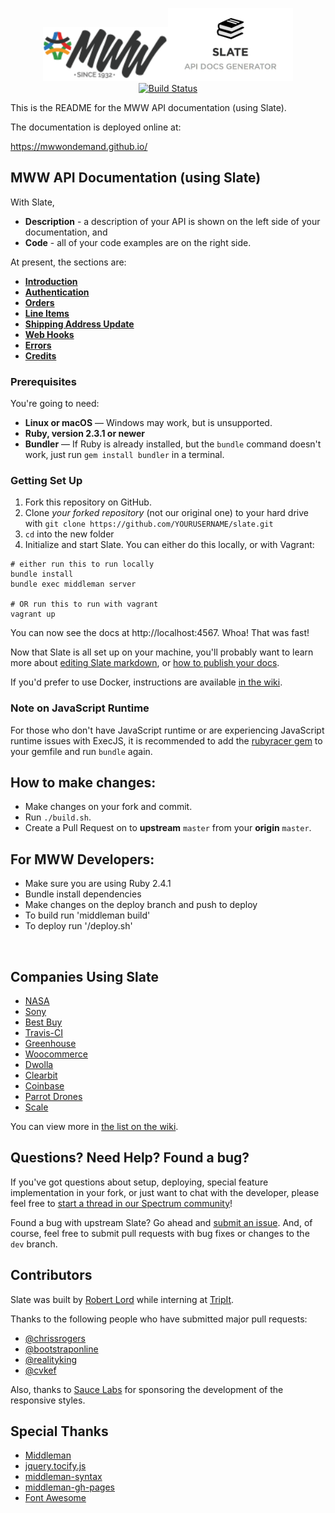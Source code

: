 <p align="center">
  <img src="source/images/logo.png" width="200"/><img src="https://raw.githubusercontent.com/lord/img/master/logo-slate.png" alt="Slate: API Documentation Generator" width="200">
  <br/>
  <a href="https://travis-ci.org/lord/slate"><img src="https://travis-ci.org/lord/slate.svg?branch=master" alt="Build Status"></a>
</p>

This is the README for the MWW API documentation (using Slate).

The documentation is deployed online at:

https://mwwondemand.github.io/

MWW API Documentation (using Slate)
------------------------------

With Slate,
 * **Description** - a description of your API is shown on the left side of your documentation, and
 * **Code** - all of your code examples are on the right side.


 At present, the sections are:

 * **[Introduction](http://mwwondemand.github.io/#introduction)**
 * **[Authentication](http://mwwondemand.github.io/#authentication)**
 * **[Orders](http://mwwondemand.github.io/#orders)**
 * **[Line Items](http://mwwondemand.github.io/#line-items)**
 * **[Shipping Address Update](http://mwwondemand.github.io/#shipping-address-update)**
 * **[Web Hooks](http://mwwondemand.github.io/#web-hooks)**
 * **[Errors](http://mwwondemand.github.io/#errors)**
 * **[Credits](http://mwwondemand.github.io/#credits)**

### Prerequisites

You're going to need:

 - **Linux or macOS** — Windows may work, but is unsupported.
 - **Ruby, version 2.3.1 or newer**
 - **Bundler** — If Ruby is already installed, but the `bundle` command doesn't work, just run `gem install bundler` in a terminal.

### Getting Set Up

1. Fork this repository on GitHub.
2. Clone *your forked repository* (not our original one) to your hard drive with `git clone https://github.com/YOURUSERNAME/slate.git`
3. `cd` into the new folder
4. Initialize and start Slate. You can either do this locally, or with Vagrant:

```shell
# either run this to run locally
bundle install
bundle exec middleman server

# OR run this to run with vagrant
vagrant up
```

You can now see the docs at http://localhost:4567. Whoa! That was fast!

Now that Slate is all set up on your machine, you'll probably want to learn more about [editing Slate markdown](https://github.com/lord/slate/wiki/Markdown-Syntax), or [how to publish your docs](https://github.com/lord/slate/wiki/Deploying-Slate).

If you'd prefer to use Docker, instructions are available [in the wiki](https://github.com/lord/slate/wiki/Docker).

### Note on JavaScript Runtime

For those who don't have JavaScript runtime or are experiencing JavaScript runtime issues with ExecJS, it is recommended to add the [rubyracer gem](https://github.com/cowboyd/therubyracer) to your gemfile and run `bundle` again.


## How to make changes:

* Make changes on your fork and commit.
* Run `./build.sh`.
* Create a Pull Request on to **upstream** `master` from your **origin** `master`.

## For MWW Developers: 

* Make sure you are using Ruby 2.4.1
* Bundle install dependencies
* Make changes on the deploy branch and push to deploy
* To build run 'middleman build' 
* To deploy run '/deploy.sh'


<br/>

Companies Using Slate
---------------------------------

* [NASA](https://api.nasa.gov)
* [Sony](http://developers.cimediacloud.com)
* [Best Buy](https://bestbuyapis.github.io/api-documentation/)
* [Travis-CI](https://docs.travis-ci.com/api/)
* [Greenhouse](https://developers.greenhouse.io/harvest.html)
* [Woocommerce](http://woocommerce.github.io/woocommerce-rest-api-docs/)
* [Dwolla](https://docs.dwolla.com/)
* [Clearbit](https://clearbit.com/docs)
* [Coinbase](https://developers.coinbase.com/api)
* [Parrot Drones](http://developer.parrot.com/docs/bebop/)
* [Scale](https://docs.scaleapi.com/)

You can view more in [the list on the wiki](https://github.com/lord/slate/wiki/Slate-in-the-Wild).

Questions? Need Help? Found a bug?
--------------------

If you've got questions about setup, deploying, special feature implementation in your fork, or just want to chat with the developer, please feel free to [start a thread in our Spectrum community](https://spectrum.chat/slate)!

Found a bug with upstream Slate? Go ahead and [submit an issue](https://github.com/lord/slate/issues). And, of course, feel free to submit pull requests with bug fixes or changes to the `dev` branch.

Contributors
--------------------

Slate was built by [Robert Lord](https://lord.io) while interning at [TripIt](https://www.tripit.com/).

Thanks to the following people who have submitted major pull requests:

- [@chrissrogers](https://github.com/chrissrogers)
- [@bootstraponline](https://github.com/bootstraponline)
- [@realityking](https://github.com/realityking)
- [@cvkef](https://github.com/cvkef)

Also, thanks to [Sauce Labs](http://saucelabs.com) for sponsoring the development of the responsive styles.

Special Thanks
--------------------
- [Middleman](https://github.com/middleman/middleman)
- [jquery.tocify.js](https://github.com/gfranko/jquery.tocify.js)
- [middleman-syntax](https://github.com/middleman/middleman-syntax)
- [middleman-gh-pages](https://github.com/edgecase/middleman-gh-pages)
- [Font Awesome](http://fortawesome.github.io/Font-Awesome/)
